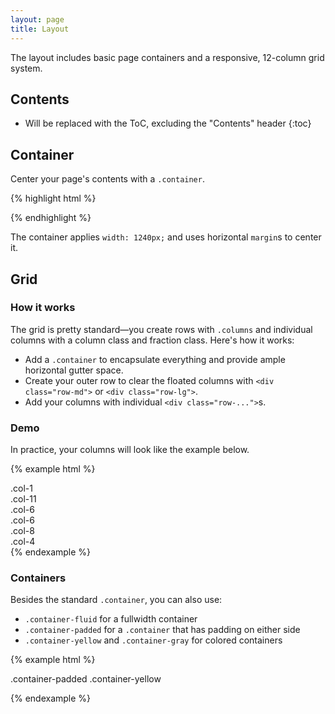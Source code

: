 ```yaml
---
layout: page
title: Layout
---
```


The layout includes basic page containers and a responsive, 12-column grid system.

## Contents

* Will be replaced with the ToC, excluding the "Contents" header
{:toc}

## Container

Center your page's contents with a `.container`.

{% highlight html %}
<div class="container">
  <!-- contents here -->
</div>
{% endhighlight %}

The container applies `width: 1240px;` and uses horizontal `margin`s to center it.

## Grid

### How it works

The grid is pretty standard—you create rows with `.columns` and individual columns with a column class and fraction class. Here's how it works:

- Add a `.container` to encapsulate everything and provide ample horizontal gutter space.
- Create your outer row to clear the floated columns with `<div class="row-md">` or `<div class="row-lg">`.
- Add your columns with individual `<div class="row-...">`s.

### Demo

In practice, your columns will look like the example below.

{% example html %}
<div class="container">
  <div class="row-md">
    <div class="col-2">
      .col-1
    </div>
    <div class="col-10">
      .col-11
    </div>
  </div>

  <div class="row-md">
    <div class="col-6">
      .col-6
    </div>
    <div class="col-6">
      .col-6
    </div>
  </div>

  <div class="row-md">
    <div class="col-8">
      .col-8
    </div>
    <div class="col-4">
      .col-4
    </div>
  </div>
</div>
{% endexample %}

### Containers

Besides the standard `.container`, you can also use:

- `.container-fluid` for a fullwidth container
- `.container-padded` for a `.container` that has padding on either side
- `.container-yellow` and `.container-gray` for colored containers

{% example html %}
<div class="container-padded container-yellow">
  <p>
    .container-padded .container-yellow
  </p>
</div>
{% endexample %}
